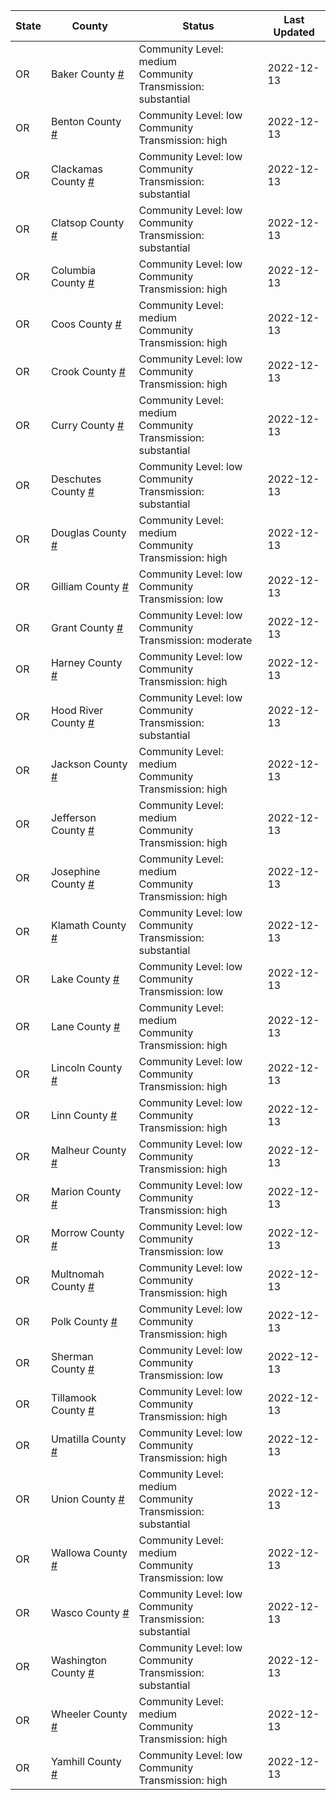 State | County | Status | Last Updated
--- | --- | --- | --- 
OR | Baker County <a href="#baker_county">#</a> | <a name="baker_county"></a>Community Level: medium<br/>Community Transmission: substantial | 2022-12-13
OR | Benton County <a href="#benton_county">#</a> | <a name="benton_county"></a>Community Level: low<br/>Community Transmission: high | 2022-12-13
OR | Clackamas County <a href="#clackamas_county">#</a> | <a name="clackamas_county"></a>Community Level: low<br/>Community Transmission: substantial | 2022-12-13
OR | Clatsop County <a href="#clatsop_county">#</a> | <a name="clatsop_county"></a>Community Level: low<br/>Community Transmission: substantial | 2022-12-13
OR | Columbia County <a href="#columbia_county">#</a> | <a name="columbia_county"></a>Community Level: low<br/>Community Transmission: high | 2022-12-13
OR | Coos County <a href="#coos_county">#</a> | <a name="coos_county"></a>Community Level: medium<br/>Community Transmission: high | 2022-12-13
OR | Crook County <a href="#crook_county">#</a> | <a name="crook_county"></a>Community Level: low<br/>Community Transmission: high | 2022-12-13
OR | Curry County <a href="#curry_county">#</a> | <a name="curry_county"></a>Community Level: medium<br/>Community Transmission: substantial | 2022-12-13
OR | Deschutes County <a href="#deschutes_county">#</a> | <a name="deschutes_county"></a>Community Level: low<br/>Community Transmission: substantial | 2022-12-13
OR | Douglas County <a href="#douglas_county">#</a> | <a name="douglas_county"></a>Community Level: medium<br/>Community Transmission: high | 2022-12-13
OR | Gilliam County <a href="#gilliam_county">#</a> | <a name="gilliam_county"></a>Community Level: low<br/>Community Transmission: low | 2022-12-13
OR | Grant County <a href="#grant_county">#</a> | <a name="grant_county"></a>Community Level: low<br/>Community Transmission: moderate | 2022-12-13
OR | Harney County <a href="#harney_county">#</a> | <a name="harney_county"></a>Community Level: low<br/>Community Transmission: high | 2022-12-13
OR | Hood River County <a href="#hood_river_county">#</a> | <a name="hood_river_county"></a>Community Level: low<br/>Community Transmission: substantial | 2022-12-13
OR | Jackson County <a href="#jackson_county">#</a> | <a name="jackson_county"></a>Community Level: medium<br/>Community Transmission: high | 2022-12-13
OR | Jefferson County <a href="#jefferson_county">#</a> | <a name="jefferson_county"></a>Community Level: medium<br/>Community Transmission: high | 2022-12-13
OR | Josephine County <a href="#josephine_county">#</a> | <a name="josephine_county"></a>Community Level: medium<br/>Community Transmission: high | 2022-12-13
OR | Klamath County <a href="#klamath_county">#</a> | <a name="klamath_county"></a>Community Level: low<br/>Community Transmission: substantial | 2022-12-13
OR | Lake County <a href="#lake_county">#</a> | <a name="lake_county"></a>Community Level: low<br/>Community Transmission: low | 2022-12-13
OR | Lane County <a href="#lane_county">#</a> | <a name="lane_county"></a>Community Level: medium<br/>Community Transmission: high | 2022-12-13
OR | Lincoln County <a href="#lincoln_county">#</a> | <a name="lincoln_county"></a>Community Level: low<br/>Community Transmission: high | 2022-12-13
OR | Linn County <a href="#linn_county">#</a> | <a name="linn_county"></a>Community Level: low<br/>Community Transmission: high | 2022-12-13
OR | Malheur County <a href="#malheur_county">#</a> | <a name="malheur_county"></a>Community Level: low<br/>Community Transmission: high | 2022-12-13
OR | Marion County <a href="#marion_county">#</a> | <a name="marion_county"></a>Community Level: low<br/>Community Transmission: high | 2022-12-13
OR | Morrow County <a href="#morrow_county">#</a> | <a name="morrow_county"></a>Community Level: low<br/>Community Transmission: low | 2022-12-13
OR | Multnomah County <a href="#multnomah_county">#</a> | <a name="multnomah_county"></a>Community Level: low<br/>Community Transmission: high | 2022-12-13
OR | Polk County <a href="#polk_county">#</a> | <a name="polk_county"></a>Community Level: low<br/>Community Transmission: high | 2022-12-13
OR | Sherman County <a href="#sherman_county">#</a> | <a name="sherman_county"></a>Community Level: low<br/>Community Transmission: low | 2022-12-13
OR | Tillamook County <a href="#tillamook_county">#</a> | <a name="tillamook_county"></a>Community Level: low<br/>Community Transmission: high | 2022-12-13
OR | Umatilla County <a href="#umatilla_county">#</a> | <a name="umatilla_county"></a>Community Level: low<br/>Community Transmission: high | 2022-12-13
OR | Union County <a href="#union_county">#</a> | <a name="union_county"></a>Community Level: medium<br/>Community Transmission: substantial | 2022-12-13
OR | Wallowa County <a href="#wallowa_county">#</a> | <a name="wallowa_county"></a>Community Level: medium<br/>Community Transmission: low | 2022-12-13
OR | Wasco County <a href="#wasco_county">#</a> | <a name="wasco_county"></a>Community Level: low<br/>Community Transmission: substantial | 2022-12-13
OR | Washington County <a href="#washington_county">#</a> | <a name="washington_county"></a>Community Level: low<br/>Community Transmission: substantial | 2022-12-13
OR | Wheeler County <a href="#wheeler_county">#</a> | <a name="wheeler_county"></a>Community Level: medium<br/>Community Transmission: high | 2022-12-13
OR | Yamhill County <a href="#yamhill_county">#</a> | <a name="yamhill_county"></a>Community Level: low<br/>Community Transmission: high | 2022-12-13
